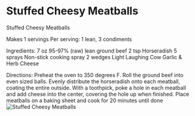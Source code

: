 # Stuffed Cheesy Meatballs

Stuffed Cheesy Meatballs

Makes 1 servings
Per serving: 1 lean, 3 condiments

Ingredients:
7 oz 95-97% (raw) lean ground beef
2 tsp Horseradish
5 sprays Non-stick cooking spray
2 wedges Light Laughing Cow
Garlic & Herb Cheese

Directions:
Preheat the oven to 350 degrees F.
Roll the ground beef into even sized balls.
Evenly distribute the horseradish onto each meatball, coating the entire outside.
With a toothpick, poke a hole in each meatball and add cheese into the center, covering the hole up when finished.
Place meatballs on a baking sheet and cook for 20 minutes until done
![Stuffed Cheesy Meatballs](./Stuffed%20Cheesy%20Meatballs.png)

